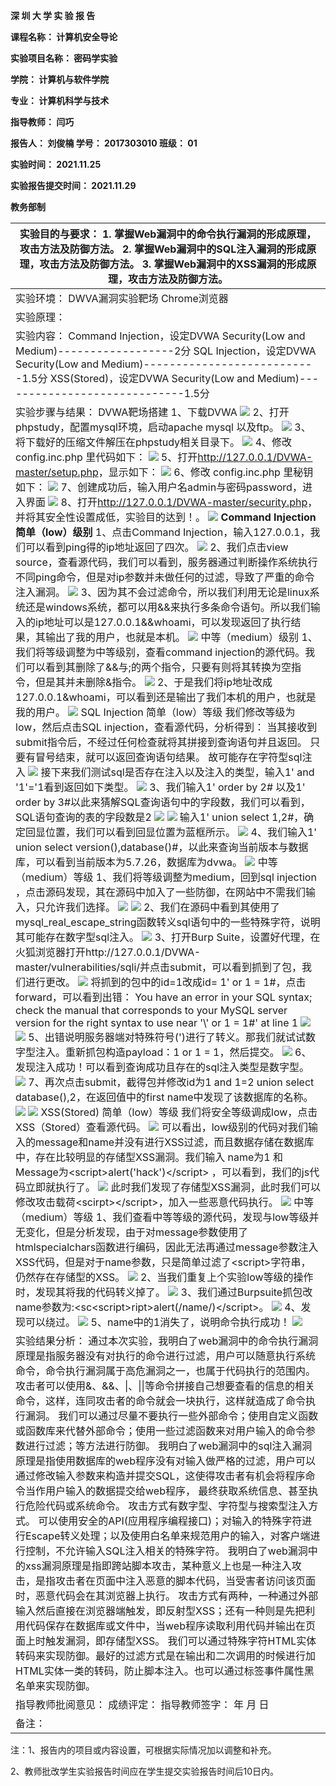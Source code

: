 **深 圳 大 学 实 验 报 告**

**课程名称： 计算机安全导论**

**实验项目名称：  密码学实验**

**学院：  计算机与软件学院**

**专业： 计算机科学与技术**

**指导教师： 闫巧**

**报告人： 刘俊楠 学号： 2017303010 班级： 01**

**实验时间：   2021.11.25**

**实验报告提交时间： 2021.11.29**

**教务部制**

| 实验目的与要求： 1. 掌握Web漏洞中的命令执行漏洞的形成原理，攻击方法及防御方法。 2. 掌握Web漏洞中的SQL注入漏洞的形成原理，攻击方法及防御方法。 3. 掌握Web漏洞中的XSS漏洞的形成原理，攻击方法及防御方法。                                                                                                                                                                                                                                                                                                                                                                                                                                                                                                                                                                                                                                                                                                                                                                                                                                                                                                                                                                                                                                                                                                                                                                                                                                                                                                                                                                                                                                                                                                                                                                                                                                                                                                                                                                                                                                                                                                                                                                                                                                                                                                                                                                                                                                                                                                                                                                                                                                                                                                                                                                                                                                                                                                                                                                                                                                                                                                                                                                                                                                                                                                                                                                                                                                                                                                                                                                                                                                                                                                                                                                                                                                                                                                                                                                                                                                                                                                                                                                                                                                                                                                                                                                                                                                                                                                                                                                                                                                                                                                                                                                                                                                                                                                                                                                                                                                                                                                                                                                                                                                                                                                                                                                                                                                                                                                                                               |
|-------------------------------------------------------------------------------------------------------------------------------------------------------------------------------------------------------------------------------------------------------------------------------------------------------------------------------------------------------------------------------------------------------------------------------------------------------------------------------------------------------------------------------------------------------------------------------------------------------------------------------------------------------------------------------------------------------------------------------------------------------------------------------------------------------------------------------------------------------------------------------------------------------------------------------------------------------------------------------------------------------------------------------------------------------------------------------------------------------------------------------------------------------------------------------------------------------------------------------------------------------------------------------------------------------------------------------------------------------------------------------------------------------------------------------------------------------------------------------------------------------------------------------------------------------------------------------------------------------------------------------------------------------------------------------------------------------------------------------------------------------------------------------------------------------------------------------------------------------------------------------------------------------------------------------------------------------------------------------------------------------------------------------------------------------------------------------------------------------------------------------------------------------------------------------------------------------------------------------------------------------------------------------------------------------------------------------------------------------------------------------------------------------------------------------------------------------------------------------------------------------------------------------------------------------------------------------------------------------------------------------------------------------------------------------------------------------------------------------------------------------------------------------------------------------------------------------------------------------------------------------------------------------------------------------------------------------------------------------------------------------------------------------------------------------------------------------------------------------------------------------------------------------------------------------------------------------------------------------------------------------------------------------------------------------------------------------------------------------------------------------------------------------------------------------------------------------------------------------------------------------------------------------------------------------------------------------------------------------------------------------------------------------------------------------------------------------------------------------------------------------------------------------------------------------------------------------------------------------------------------------------------------------------------------------------------------------------------------------------------------------------------------------------------------------------------------------------------------------------------------------------------------------------------------------------------------------------------------------------------------------------------------------------------------------------------------------------------------------------------------------------------------------------------------------------------------------------------------------------------------------------------------------------------------------------------------------------------------------------------------------------------------------------------------------------------------------------------------------------------------------------------------------------------------------------------------------------------------------------------------------------------------------------------------------------------------------------------------------------------------------------------------------------------------------------------------------------------------------------------------------------------------------------------------------------------------------------------------------------------------------------------------------------------------------------------------------------------------------------------------------------------------------------------------------------------------------------------------------------------------------------------------------------------------------|
| 实验环境：  DWVA漏洞实验靶场 Chrome浏览器                                                                                                                                                                                                                                                                                                                                                                                                                                                                                                                                                                                                                                                                                                                                                                                                                                                                                                                                                                                                                                                                                                                                                                                                                                                                                                                                                                                                                                                                                                                                                                                                                                                                                                                                                                                                                                                                                                                                                                                                                                                                                                                                                                                                                                                                                                                                                                                                                                                                                                                                                                                                                                                                                                                                                                                                                                                                                                                                                                                                                                                                                                                                                                                                                                                                                                                                                                                                                                                                                                                                                                                                                                                                                                                                                                                                                                                                                                                                                                                                                                                                                                                                                                                                                                                                                                                                                                                                                                                                                                                                                                                                                                                                                                                                                                                                                                                                                                                                                                                                                                                                                                                                                                                                                                                                                                                                                                                                                                                                                                             |
| 实验原理：                                                                                                                                                                                                                                                                                                                                                                                                                                                                                                                                                                                                                                                                                                                                                                                                                                                                                                                                                                                                                                                                                                                                                                                                                                                                                                                                                                                                                                                                                                                                                                                                                                                                                                                                                                                                                                                                                                                                                                                                                                                                                                                                                                                                                                                                                                                                                                                                                                                                                                                                                                                                                                                                                                                                                                                                                                                                                                                                                                                                                                                                                                                                                                                                                                                                                                                                                                                                                                                                                                                                                                                                                                                                                                                                                                                                                                                                                                                                                                                                                                                                                                                                                                                                                                                                                                                                                                                                                                                                                                                                                                                                                                                                                                                                                                                                                                                                                                                                                                                                                                                                                                                                                                                                                                                                                                                                                                                                                                                                                                                                            |
| 实验内容： Command Injection，设定DVWA Security(Low and Medium)------------------2分 SQL Injection，设定DVWA Security(Low and Medium)---------------------------1.5分 XSS(Stored)，设定DVWA Security(Low and Medium)-----------------------------1.5分                                                                                                                                                                                                                                                                                                                                                                                                                                                                                                                                                                                                                                                                                                                                                                                                                                                                                                                                                                                                                                                                                                                                                                                                                                                                                                                                                                                                                                                                                                                                                                                                                                                                                                                                                                                                                                                                                                                                                                                                                                                                                                                                                                                                                                                                                                                                                                                                                                                                                                                                                                                                                                                                                                                                                                                                                                                                                                                                                                                                                                                                                                                                                                                                                                                                                                                                                                                                                                                                                                                                                                                                                                                                                                                                                                                                                                                                                                                                                                                                                                                                                                                                                                                                                                                                                                                                                                                                                                                                                                                                                                                                                                                                                                                                                                                                                                                                                                                                                                                                                                                                                                                                                                                                                                                                                                |
| 实验步骤与结果： DVWA靶场搭建 1、下载DVWA ![](media/baf0b2ee0a3b27e1209a80c6b56e6e70.png) 2、打开phpstudy，配置mysql环境，启动apache mysql 以及ftp。 ![](media/cecc72892903f0d0f7643723b350fec8.png)  3、将下载好的压缩文件解压在phpstudy相关目录下。 ![](media/74c39e6c5967bbf7343e8c47343e2e8b.png) 4、修改 config.inc.php 里代码如下： ![](media/c1a87b3d57df9f172aa66792a7a3ec82.png) 5、打开<http://127.0.0.1/DVWA-master/setup.php>，显示如下： ![](media/f3eb32912fc864a102e0b4aefc82dcdd.png) 6、修改 config.inc.php 里秘钥如下： ![](media/0111034fd9a9d7f2e84108a661b4e54c.png) 7、创建成功后，输入用户名admin与密码password，进入界面 ![](media/befe46422e87a6f01e988a09f16c1b62.png) 8、打开<http://127.0.0.1/DVWA-master/security.php>，并将其安全性设置成低，实验目的达到！。 ![](media/f139c7037b2678807eb9547b7be9cd7f.png) **Command Injection** **简单（low）级别** 1、点击Command Injection，输入127.0.0.1，我们可以看到ping得的ip地址返回了四次。 ![](media/295e2dcb92bf8100b57ceb6281f06df7.png) 2、我们点击view source，查看源代码，我们可以看到，服务器通过判断操作系统执行不同ping命令，但是对ip参数并未做任何的过滤，导致了严重的命令注入漏洞。 ![](media/8704c985221878b29992b260de4bac2f.png) 3、因为其不会过滤命令，所以我们利用无论是linux系统还是windows系统，都可以用&&来执行多条命令语句。所以我们输入的ip地址可以是127.0.0.1&&whoami，可以发现返回了执行结果，其输出了我的用户，也就是本机。 ![](media/fa87cd26403458e262ba18f22928704c.png) 中等（medium）级别 1、我们将等级调整为中等级别，查看command injection的源代码。我们可以看到其删除了&&与;的两个指令，只要有则将其转换为空指令，但是其并未删除&指令。 ![](media/c6e7cfc14bf9afee10881113e07a861d.png) 2、于是我们将ip地址改成127.0.0.1&whoami，可以看到还是输出了我们本机的用户，也就是我的用户。 ![](media/973308cf48ba61691786740bae1e43de.png) SQL Injection 简单（low）等级 我们修改等级为low，然后点击SQL injection，查看源代码，分析得到： 当其接收到submit指令后，不经过任何检查就将其拼接到查询语句并且返回。 只要有冒号结束，就可以返回查询语句结果。 故可能存在字符型sql注入 ![](media/ede28eacd7997f4f69a6f453d5c376fc.png) 接下来我们测试sql是否存在注入以及注入的类型，输入1' and '1'='1看到返回如下类型。 ![](media/8f5ea80c955a7ecc01ffbc7fae057d0d.png) 3、我们输入1' order by 2\# 以及1' order by 3\#以此来猜解SQL查询语句中的字段数，我们可以看到，SQL语句查询的表的字段数是2 ![](media/c8f6788c059384b35b83ffc6339a4731.png) ![](media/481a031408656c1ba0d1eb6a6e009e51.png) 输入1' union select 1,2\#，确定回显位置，我们可以看到回显位置为蓝框所示。 ![](media/d67e40ac2878a21fdd85473e8d39c395.png) 4、我们输入1' union select version(),database()\#，以此来查询当前版本与数据库，可以看到当前版本为5.7.26，数据库为dvwa。 ![](media/ea25343b898e649958d08ce6110e7609.png) 中等（medium）等级 1、我们将等级调整为medium，回到sql injection ，点击源码发现，其在源码中加入了一些防御，在网站中不需我们输入，只允许我们选择。 ![](media/b0b81c87dffb62303604ef52597f9fd6.png) ![](media/b75cba125dbd4a799aefd157e3b519e3.png) 2、我们在源码中看到其使用了mysql_real_escape_string函数转义sql语句中的一些特殊字符，说明其可能存在数字型sql注入。 ![](media/448352d98907a2417f371b2ae994a8c3.png) 3、打开Burp Suite，设置好代理，在火狐浏览器打开http://127.0.0.1/DVWA-master/vulnerabilities/sqli/并点击submit，可以看到抓到了包，我们进行更改。 ![](media/3a92dbf048123b35bcbc516fdb6f46af.png) 将抓到的包中的id=1改成id= 1' or 1 = 1\#，点击forward，可以看到出错： You have an error in your SQL syntax; check the manual that corresponds to your MySQL server version for the right syntax to use near '\\' or 1 = 1\#' at line 1 ![](media/e06755edd8ef0a8989e3100fd2c2f6bf.png) ![](media/fbc4d17d1950ab55e20576dda3d758d1.png) 5、出错说明服务器端对特殊符号(')进行了转义。那我们就试试数字型注入。重新抓包构造payload：1 or 1 = 1，然后提交。 ![](media/354650e723d5de2c4bcd2392e4669e2a.png) 6、发现注入成功！可以看到查询成功且存在的sql注入类型是数字型。 ![](media/3bdce2e267043015db66fbf1e3f2654e.png) 7、再次点击submit，截得包并修改id为1 and 1=2 union select database(),2，在返回值中的first name中发现了该数据库的名称。 ![](media/d1641b19fa825b2203a0feb5708f434b.png) ![](media/e25b17dff19f8f475427ab79f10bdce5.png) XSS(Stored) 简单（low）等级 我们将安全等级调成low，点击XSS（Stored）查看源代码。 ![](media/fb713e67b3dbc9b2d6027bc23dd3fe9b.png) 可以看出，low级别的代码对我们输入的message和name并没有进行XSS过滤，而且数据存储在数据库中，存在比较明显的存储型XSS漏洞。我们输入 name为1 和 Message为\<script\>alert('hack')\</script\> ，可以看到，我们的js代码立即就执行了。 ![](media/179e1f5876087cc96b3e2d835d5254cb.png) 此时我们发现了存储型XSS漏洞，此时我们可以修改攻击载荷\<scirpt\>\</script\>，加入一些恶意代码执行。 ![](media/34c1b4ff22398463283e9c6ee0498dcb.png) 中等（medium）等级 1、我们查看中等等级的源代码，发现与low等级并无变化，但是分析发现，由于对message参数使用了htmlspecialchars函数进行编码，因此无法再通过message参数注入XSS代码，但是对于name参数，只是简单过滤了\<script\>字符串，仍然存在存储型的XSS。 ![](media/194bea922596282b00d8cd7675cd44ab.png) 2、当我们重复上个实验low等级的操作时，发现其将我的代码转义掉了。 ![](media/bd48eb112df6691958604e17339e78e0.png) 3、我们通过Burpsuite抓包改name参数为:\<sc\<script\>ript\>alert(/name/)\</script\>。 ![](media/c61d995973f3459ccbbbb1350065c989.png) 4、发现可以绕过。 ![](media/95799e532827bcc95fcd7f9901d2c531.png) 5、name中的1消失了，说明命令执行成功！ ![](media/e3807a5cfb2d651498905f633995bbf0.png) |
| 实验结果分析： 通过本次实验，我明白了web漏洞中的命令执行漏洞原理是指服务器没有对执行的命令进行过滤，用户可以随意执行系统命令，命令执行漏洞属于高危漏洞之一，也属于代码执行的范围内。 攻击者可以使用&、&&、\|、\|\|等命令拼接自己想要查看的信息的相关命令，这样，连同攻击者的命令就会一块执行，这样就造成了命令执行漏洞。 我们可以通过尽量不要执行一些外部命令；使用自定义函数或函数库来代替外部命令；使用一些过滤函数来对用户输入的命令参数进行过滤；等方法进行防御。 我明白了web漏洞中的sql注入漏洞原理是指使用数据库的web程序没有对输入做严格的过滤，用户可以通过修改输入参数来构造并提交SQL，这使得攻击者有机会将程序命令当作用户输入的数据提交给web程序， 最终获取系统信息、甚至执行危险代码或系统命令。 攻击方式有数字型、字符型与搜索型注入方式。 可以使用安全的API(应用程序编程接口)；对输入的特殊字符进行Escape转义处理；以及使用白名单来规范用户的输入，对客户端进行控制，不允许输入SQL注入相关的特殊字符。 我明白了web漏洞中的xss漏洞原理是指即跨站脚本攻击，某种意义上也是一种注入攻击，是指攻击者在页面中注入恶意的脚本代码，当受害者访问该页面时，恶意代码会在其浏览器上执行。 攻击方式有两种，一种通过外部输入然后直接在浏览器端触发，即反射型XSS；还有一种则是先把利用代码保存在数据库或文件中，当web程序读取利用代码并输出在页面上时触发漏洞，即存储型XSS。 我们可以通过特殊字符HTML实体转码来实现防御。最好的过滤方式是在输出和二次调用的时候进行加HTML实体一类的转码，防止脚本注入。也可以通过标签事件属性黑名单来实现防御。                                                                                                                                                                                                                                                                                                                                                                                                                                                                                                                                                                                                                                                                                                                                                                                                                                                                                                                                                                                                                                                                                                                                                                                                                                                                                                                                                                                                                                                                                                                                                                                                                                                                                                                                                                                                                                                                                                                                                                                                                                                                                                                                                                                                                                                                                                                                                                                                                                                                                                                                                                                                                                                                                                                                                                                                                                                                                                                                                                                                                                                                                                                                                                                                                                                                                                                                                                                                                                                                                                                                                                                                                                                                                                                                                                                                                                                                                                                                                                                                                                                                                                        |
| 指导教师批阅意见：          成绩评定：        指导教师签字：  年 月 日                                                                                                                                                                                                                                                                                                                                                                                                                                                                                                                                                                                                                                                                                                                                                                                                                                                                                                                                                                                                                                                                                                                                                                                                                                                                                                                                                                                                                                                                                                                                                                                                                                                                                                                                                                                                                                                                                                                                                                                                                                                                                                                                                                                                                                                                                                                                                                                                                                                                                                                                                                                                                                                                                                                                                                                                                                                                                                                                                                                                                                                                                                                                                                                                                                                                                                                                                                                                                                                                                                                                                                                                                                                                                                                                                                                                                                                                                                                                                                                                                                                                                                                                                                                                                                                                                                                                                                                                                                                                                                                                                                                                                                                                                                                                                                                                                                                                                                                                                                                                                                                                                                                                                                                                                                                                                                                                                                                                                                                                                |
| 备注：                                                                                                                                                                                                                                                                                                                                                                                                                                                                                                                                                                                                                                                                                                                                                                                                                                                                                                                                                                                                                                                                                                                                                                                                                                                                                                                                                                                                                                                                                                                                                                                                                                                                                                                                                                                                                                                                                                                                                                                                                                                                                                                                                                                                                                                                                                                                                                                                                                                                                                                                                                                                                                                                                                                                                                                                                                                                                                                                                                                                                                                                                                                                                                                                                                                                                                                                                                                                                                                                                                                                                                                                                                                                                                                                                                                                                                                                                                                                                                                                                                                                                                                                                                                                                                                                                                                                                                                                                                                                                                                                                                                                                                                                                                                                                                                                                                                                                                                                                                                                                                                                                                                                                                                                                                                                                                                                                                                                                                                                                                                                                |

注：1、报告内的项目或内容设置，可根据实际情况加以调整和补充。

2、教师批改学生实验报告时间应在学生提交实验报告时间后10日内。
